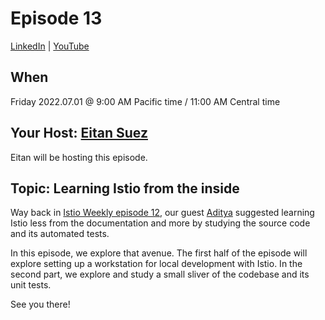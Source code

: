 # Episode 13

[LinkedIn](https://www.linkedin.com/feed/update/urn:li:ugcPost:6945884915657830400/) | [YouTube](https://youtu.be/ueTXrMmWklY)

## When

Friday 2022.07.01 @ 9:00 AM Pacific time / 11:00 AM Central time

## Your Host: [Eitan Suez](https://www.linkedin.com/in/eitan-suez-2336b26/)

Eitan will be hosting this episode.

## Topic:  Learning Istio from the inside

Way back in [Istio Weekly episode 12](https://youtu.be/o3Fi6nwuuiI), our guest [Aditya](https://www.linkedin.com/in/aditya-prerepa-963007178/) suggested learning Istio less from the documentation and more by studying the source code and its automated tests.

In this episode, we explore that avenue.  The first half of the episode will explore setting up a workstation for local development with Istio.  In the second part, we explore and study a small sliver of the codebase and its unit tests.

See you there!